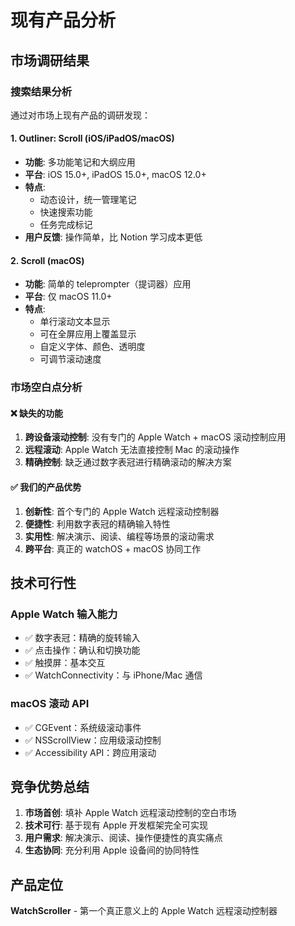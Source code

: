 # 现有产品分析

## 市场调研结果

### 搜索结果分析
通过对市场上现有产品的调研发现：

#### 1. Outliner: Scroll (iOS/iPadOS/macOS)
- **功能**: 多功能笔记和大纲应用
- **平台**: iOS 15.0+, iPadOS 15.0+, macOS 12.0+
- **特点**: 
  - 动态设计，统一管理笔记
  - 快速搜索功能
  - 任务完成标记
- **用户反馈**: 操作简单，比 Notion 学习成本更低

#### 2. Scroll (macOS)
- **功能**: 简单的 teleprompter（提词器）应用
- **平台**: 仅 macOS 11.0+
- **特点**:
  - 单行滚动文本显示
  - 可在全屏应用上覆盖显示
  - 自定义字体、颜色、透明度
  - 可调节滚动速度

### 市场空白点分析

#### ❌ 缺失的功能
1. **跨设备滚动控制**: 没有专门的 Apple Watch + macOS 滚动控制应用
2. **远程滚动**: Apple Watch 无法直接控制 Mac 的滚动操作
3. **精确控制**: 缺乏通过数字表冠进行精确滚动的解决方案

#### ✅ 我们的产品优势
1. **创新性**: 首个专门的 Apple Watch 远程滚动控制器
2. **便捷性**: 利用数字表冠的精确输入特性
3. **实用性**: 解决演示、阅读、编程等场景的滚动需求
4. **跨平台**: 真正的 watchOS + macOS 协同工作

## 技术可行性

### Apple Watch 输入能力
- ✅ 数字表冠：精确的旋转输入
- ✅ 点击操作：确认和切换功能
- ✅ 触摸屏：基本交互
- ✅ WatchConnectivity：与 iPhone/Mac 通信

### macOS 滚动 API
- ✅ CGEvent：系统级滚动事件
- ✅ NSScrollView：应用级滚动控制
- ✅ Accessibility API：跨应用滚动

## 竞争优势总结

1. **市场首创**: 填补 Apple Watch 远程滚动控制的空白市场
2. **技术可行**: 基于现有 Apple 开发框架完全可实现
3. **用户需求**: 解决演示、阅读、操作便捷性的真实痛点
4. **生态协同**: 充分利用 Apple 设备间的协同特性

## 产品定位
**WatchScroller** - 第一个真正意义上的 Apple Watch 远程滚动控制器